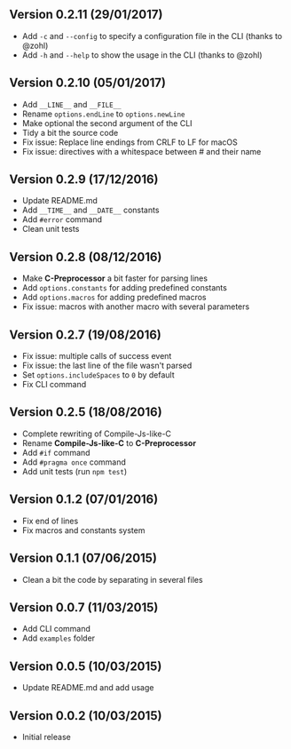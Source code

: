 ## Version 0.2.11 (29/01/2017)
  
  - Add `-c` and `--config` to specify a configuration file in the CLI (thanks to @zohl)
  - Add `-h` and `--help` to show the usage in the CLI (thanks to @zohl)


## Version 0.2.10 (05/01/2017)

  - Add `__LINE__` and `__FILE__`
  - Rename `options.endLine` to `options.newLine`
  - Make optional the second argument of the CLI
  - Tidy a bit the source code
  - Fix issue: Replace line endings from CRLF to LF for macOS
  - Fix issue: directives with a whitespace between # and their name


## Version 0.2.9 (17/12/2016)

  - Update README.md
  - Add `__TIME__` and `__DATE__` constants
  - Add `#error` command
  - Clean unit tests


## Version 0.2.8 (08/12/2016)

  - Make **C-Preprocessor** a bit faster for parsing lines
  - Add `options.constants` for adding predefined constants
  - Add `options.macros` for adding predefined macros
  - Fix issue: macros with another macro with several parameters


## Version 0.2.7 (19/08/2016)

  - Fix issue: multiple calls of success event
  - Fix issue: the last line of the file wasn't parsed
  - Set `options.includeSpaces` to `0` by default
  - Fix CLI command


## Version 0.2.5 (18/08/2016)

  - Complete rewriting of Compile-Js-like-C
  - Rename **Compile-Js-like-C** to **C-Preprocessor**
  - Add `#if` command
  - Add `#pragma once` command
  - Add unit tests (run `npm test`)


## Version 0.1.2 (07/01/2016)

  - Fix end of lines
  - Fix macros and constants system


## Version 0.1.1 (07/06/2015)

  - Clean a bit the code by separating in several files


## Version 0.0.7 (11/03/2015)

  - Add CLI command
  - Add `examples` folder


## Version 0.0.5 (10/03/2015)

  - Update README.md and add usage


## Version 0.0.2 (10/03/2015)

  - Initial release